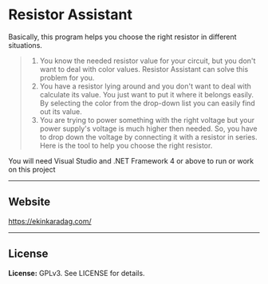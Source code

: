 **Resistor Assistant**
===================


Basically, this program helps you choose the right resistor in different situations.

>  1. You know the needed resistor value for your circuit, but you don't want to deal with color values. Resistor Assistant can solve this
> problem for you.
>  2. You have a resistor lying around and you don't want to deal with calculate its value. You just want to put it where it belongs easily.
> By selecting the color from the drop-down list you can easily find out
> its value.
>  3. You are trying to power something with the right voltage but your power supply's voltage is much higher then needed. So, you have to
> drop down the voltage by connecting it with a resistor in series. Here
> is the tool to help you choose the right resistor.

You will need Visual Studio and .NET Framework 4 or above to run or work on this project

----------
## **Website** ##
https://ekinkaradag.com/

----------

**License**
-------

**License:** GPLv3.  See LICENSE for details.
